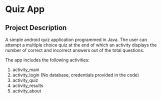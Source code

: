# Quiz App

<h2>Project Description</h2>
<p>A simple android quiz application programmed in Java. The user can attempt a multiple choice quiz at the end of which an activity displays the number of correct and incorrect answers out of the total questions.<p>
  
<p>The app includes the following activities:</p>
<ol>
  <li>activity_main</li>
  <li>activity_login (No database, credentials provided in the code)</li>
  <li>activity_quiz</li>
  <li>activity_results</li>
  <li>activity_about</li>
</ol>
